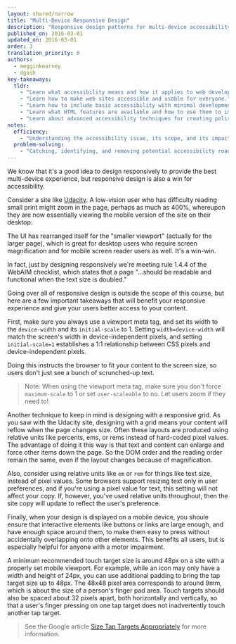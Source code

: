 ```yaml
---
layout: shared/narrow
title: "Multi-Device Responsive Design"
description: "Responsive design patterns for multi-device accessibility"
published_on: 2016-03-01
updated_on: 2016-03-01
order: 3
translation_priority: 0
authors:
  - megginkearney
  - dgash
key-takeaways:
  tldr: 
    - "Learn what accessibility means and how it applies to web development."
    - "Learn how to make web sites accessible and usable for everyone."
    - "Learn how to include basic accessibility with minimal development impace."
    - "Learn what HTML features are available and how to use them to improve accessibility."
    - "Learn about advanced accessibility techniques for creating polished accessibility experiences."
notes:
  efficiency:
    - "Understanding the accessibility issue, its scope, and its impact can make you a better web developer."
  problem-solving:
    - "Catching, identifying, and removing potential accessibility roadblocks before they happen can improve your development process and reduce maintenance requirements."
---
```


We know that it's a good idea to design responsively to provide the best multi-device experience, but responsive design is also a win for accessibility.

Consider a site like [Udacity](https://www.udacity.com/). A low-vision user who has difficulty reading small print might zoom in the page, perhaps as much as 400%, whereupon they are now essentially viewing the mobile version of the site on their desktop. 

The UI has rearranged itself for the "smaller viewport" (actually for the larger page), which is great for desktop users who require screen magnification and for mobile screen reader users as well. It's a win-win.

In fact, just by designing responsively we're meeting rule 1.4.4 of the WebAIM checklist, which states that a page "...should be readable and functional when the text size is doubled."

Going over all of responsive design is outside the scope of this course, but here are a few important takeaways that will benefit your responsive experience and give your users better access to your content.

First, make sure you always use a viewport meta tag, and set its width to the `device-width` and its `initial-scale` to 1. Setting `width=device-width` will match the screen's width in device-independent pixels, and setting `initial-scale=1` establishes a 1:1 relationship between CSS pixels and device-independent pixels.

Doing this instructs the browser to fit your content to the screen size, so users don't just see a bunch of scrunched-up text.

>Note: When using the viewport meta tag, make sure you don't force `maximum-scale` to 1 or set `user-scaleable` to no. Let users zoom if they need to!

Another technique to keep in mind is designing with a responsive grid. As you saw with the Udacity site, designing with a grid means your content will reflow when the page changes size. Often these layouts are produced using relative units like percents, ems, or rems instead of hard-coded pixel values. The advantage of doing it this way is that text and content can enlarge and force other items down the page. So the DOM order and the reading order remain the same, even if the layout changes because of magnification.

Also, consider using relative units like `em` or `rem` for things like text size, instead of pixel values. Some browsers support resizing text only in user preferences, and if you're using a pixel value for text, this setting will not affect your copy. If, however, you've used relative units throughout, then the site copy will update to reflect the user's preference.

Finally, when your design is displayed on a mobile device, you shoule ensure that interactive elements like buttons or links are large enough, and have enough space around them, to make them easy to press without accidentally overlapping onto other elements. This benefits all users, but is especially helpful for anyone with a motor impairment.

A minimum recommended touch target size is around 48px on a site with a properly set mobile viewport. For example, while an icon may only have a width and height of 24px, you can use additional padding to bring the tap target size up to 48px. The 48x48 pixel area corresponds to around 9mm, which is about the size of a person's finger pad area. Touch targets should also be spaced about 32 pixels apart, both horizontally and vertically, so that a user's finger pressing on one tap target does not inadvertently touch another tap target. 

>See the Google article [Size Tap Targets Appropriately](https://developers.google.com/speed/docs/insights/SizeTapTargetsAppropriately?hl=en) for more information.
